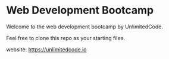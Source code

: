 # Web Development Bootcamp

Welcome to the web development bootcamp by UnlimitedCode.

Feel free to clone this repo as your starting files.

website: https://unlimitedcode.io